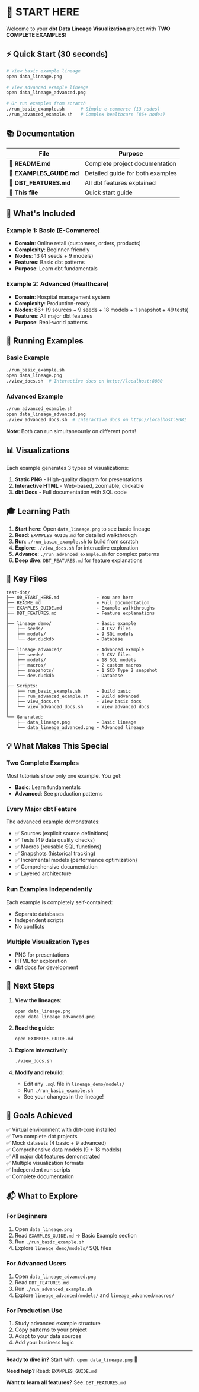 # 🎯 START HERE

Welcome to your **dbt Data Lineage Visualization** project with **TWO COMPLETE EXAMPLES**!

## ⚡ Quick Start (30 seconds)

```bash
# View basic example lineage
open data_lineage.png

# View advanced example lineage
open data_lineage_advanced.png

# Or run examples from scratch
./run_basic_example.sh      # Simple e-commerce (13 nodes)
./run_advanced_example.sh   # Complex healthcare (86+ nodes)
```

## 📚 Documentation

| File | Purpose |
|------|---------|
| **📖 README.md** | Complete project documentation |
| **🚀 EXAMPLES_GUIDE.md** | Detailed guide for both examples |
| **🔧 DBT_FEATURES.md** | All dbt features explained |
| **📄 This file** | Quick start guide |

## 🎨 What's Included

### Example 1: Basic (E-Commerce)
- **Domain**: Online retail (customers, orders, products)
- **Complexity**: Beginner-friendly
- **Nodes**: 13 (4 seeds + 9 models)
- **Features**: Basic dbt patterns
- **Purpose**: Learn dbt fundamentals

### Example 2: Advanced (Healthcare)
- **Domain**: Hospital management system
- **Complexity**: Production-ready
- **Nodes**: 86+ (9 sources + 9 seeds + 18 models + 1 snapshot + 49 tests)
- **Features**: All major dbt features
- **Purpose**: Real-world patterns

## 🏃 Running Examples

### Basic Example
```bash
./run_basic_example.sh
open data_lineage.png
./view_docs.sh  # Interactive docs on http://localhost:8080
```

### Advanced Example
```bash
./run_advanced_example.sh
open data_lineage_advanced.png
./view_advanced_docs.sh  # Interactive docs on http://localhost:8081
```

**Note**: Both can run simultaneously on different ports!

## 📊 Visualizations

Each example generates 3 types of visualizations:

1. **Static PNG** - High-quality diagram for presentations
2. **Interactive HTML** - Web-based, zoomable, clickable
3. **dbt Docs** - Full documentation with SQL code

## 🎓 Learning Path

1. **Start here**: Open `data_lineage.png` to see basic lineage
2. **Read**: `EXAMPLES_GUIDE.md` for detailed walkthrough
3. **Run**: `./run_basic_example.sh` to build from scratch
4. **Explore**: `./view_docs.sh` for interactive exploration
5. **Advance**: `./run_advanced_example.sh` for complex patterns
6. **Deep dive**: `DBT_FEATURES.md` for feature explanations

## 🔑 Key Files

```
test-dbt/
├── 00_START_HERE.md              ← You are here
├── README.md                     ← Full documentation
├── EXAMPLES_GUIDE.md             ← Example walkthroughs
├── DBT_FEATURES.md               ← Feature explanations
│
├── lineage_demo/                 ← Basic example
│   ├── seeds/                    ← 4 CSV files
│   ├── models/                   ← 9 SQL models
│   └── dev.duckdb                ← Database
│
├── lineage_advanced/             ← Advanced example
│   ├── seeds/                    ← 9 CSV files
│   ├── models/                   ← 18 SQL models
│   ├── macros/                   ← 2 custom macros
│   ├── snapshots/                ← 1 SCD Type 2 snapshot
│   └── dev.duckdb                ← Database
│
├── Scripts:
│   ├── run_basic_example.sh      ← Build basic
│   ├── run_advanced_example.sh   ← Build advanced
│   ├── view_docs.sh              ← View basic docs
│   └── view_advanced_docs.sh     ← View advanced docs
│
└── Generated:
    ├── data_lineage.png          ← Basic lineage
    └── data_lineage_advanced.png ← Advanced lineage
```

## 💡 What Makes This Special

### Two Complete Examples
Most tutorials show only one example. You get:
- **Basic**: Learn fundamentals
- **Advanced**: See production patterns

### Every Major dbt Feature
The advanced example demonstrates:
- ✅ Sources (explicit source definitions)
- ✅ Tests (49 data quality checks)
- ✅ Macros (reusable SQL functions)
- ✅ Snapshots (historical tracking)
- ✅ Incremental models (performance optimization)
- ✅ Comprehensive documentation
- ✅ Layered architecture

### Run Examples Independently
Each example is completely self-contained:
- Separate databases
- Independent scripts
- No conflicts

### Multiple Visualization Types
- PNG for presentations
- HTML for exploration
- dbt docs for development

## 🚀 Next Steps

1. **View the lineages**: 
   ```bash
   open data_lineage.png
   open data_lineage_advanced.png
   ```

2. **Read the guide**:
   ```bash
   open EXAMPLES_GUIDE.md
   ```

3. **Explore interactively**:
   ```bash
   ./view_docs.sh
   ```

4. **Modify and rebuild**:
   - Edit any `.sql` file in `lineage_demo/models/`
   - Run `./run_basic_example.sh`
   - See your changes in the lineage!

## 🎯 Goals Achieved

✅ Virtual environment with dbt-core installed  
✅ Two complete dbt projects  
✅ Mock datasets (4 basic + 9 advanced)  
✅ Comprehensive data models (9 + 18 models)  
✅ All major dbt features demonstrated  
✅ Multiple visualization formats  
✅ Independent run scripts  
✅ Complete documentation  

## 📬 What to Explore

### For Beginners
1. Open `data_lineage.png`
2. Read `EXAMPLES_GUIDE.md` → Basic Example section
3. Run `./run_basic_example.sh`
4. Explore `lineage_demo/models/` SQL files

### For Advanced Users
1. Open `data_lineage_advanced.png`
2. Read `DBT_FEATURES.md`
3. Run `./run_advanced_example.sh`
4. Explore `lineage_advanced/models/` and `lineage_advanced/macros/`

### For Production Use
1. Study advanced example structure
2. Copy patterns to your project
3. Adapt to your data sources
4. Add your business logic

---

**Ready to dive in?** Start with: `open data_lineage.png` 🎉

**Need help?** Read: `EXAMPLES_GUIDE.md`

**Want to learn all features?** See: `DBT_FEATURES.md`

